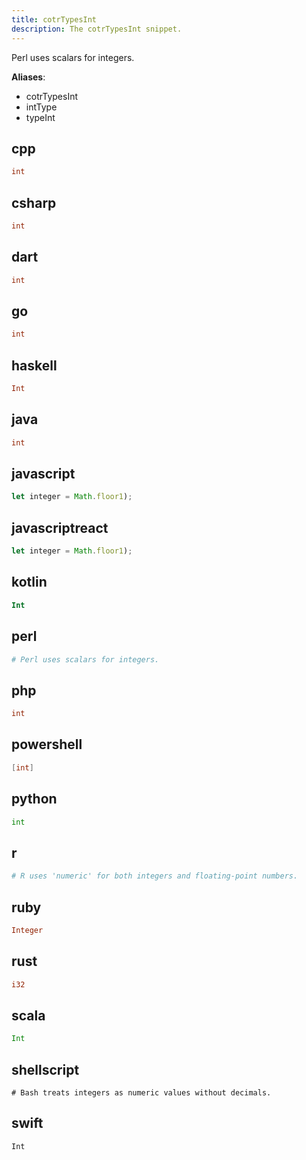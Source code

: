 ```yaml
---
title: cotrTypesInt
description: The cotrTypesInt snippet.
---
```


Perl uses scalars for integers.

**Aliases**:
- cotrTypesInt
- intType
- typeInt

## cpp
```cpp
int
```

## csharp
```csharp
int
```

## dart
```dart
int
```

## go
```go
int
```

## haskell
```haskell
Int
```

## java
```java
int
```

## javascript
```javascript
let integer = Math.floor1);
```

## javascriptreact
```javascriptreact
let integer = Math.floor1);
```

## kotlin
```kotlin
Int
```

## perl
```perl
# Perl uses scalars for integers.
```

## php
```php
int
```

## powershell
```powershell
[int]
```

## python
```python
int
```

## r
```r
# R uses 'numeric' for both integers and floating-point numbers.
```

## ruby
```ruby
Integer
```

## rust
```rust
i32
```

## scala
```scala
Int
```

## shellscript
```shellscript
# Bash treats integers as numeric values without decimals.
```

## swift
```swift
Int
```

